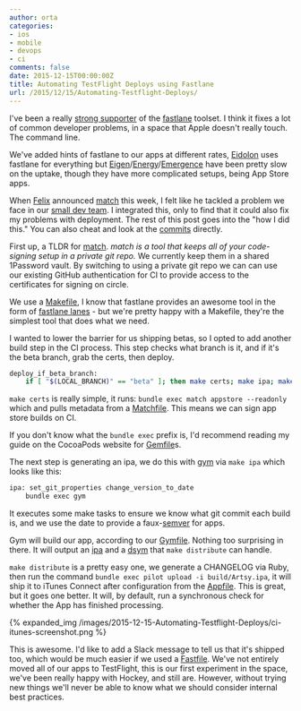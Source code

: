 ```yaml
---
author: orta
categories:
- ios
- mobile
- devops
- ci
comments: false
date: 2015-12-15T00:00:00Z
title: Automating TestFlight Deploys using Fastlane
url: /2015/12/15/Automating-Testflight-Deploys/
---
```


I've been a really [strong supporter](http://artsy.github.io/blog/2015/09/18/Cocoa-Architecture-Dependencies/) of the [fastlane](https://fastlane.tools) toolset. I think it fixes a lot of common developer problems, in a space that Apple doesn't really touch. The command line.

We've added hints of fastlane to our apps at different rates, [Eidolon](https://github.com/artsy/eidolon/) uses fastlane for everything but [Eigen](https://github.com/artsy/eigen/)/[Energy](https://github.com/artsy/energy)/[Emergence](https://github.com/artsy/emergence) have been pretty slow on the uptake, though they have more complicated setups, being App Store apps.

When [Felix](https://krausefx.com/) announced [match](https://krausefx.com/blog/introducing-match-a-new-approach-to-code-signing) this week, I felt like he tackled a problem we face in our [small dev team](http://artsy.net/job/mobile-engineer). I integrated this, only to find that it could also fix my problems with deployment. The rest of this post goes into the "how I did this." You can also cheat and look at the [commits](https://github.com/artsy/eigen/compare/d06270882aadec8f03927455a5229b53dd0a73c8...9eaf9082ebdcdf75f12ad2804260587e01526f2d) directly.

<!--more-->

First up, a TLDR for [match](https://github.com/fastlane/match). _match is a tool that keeps all of your code-signing setup in a private git repo._ We currently keep them in a shared 1Password vault. By switching to using a private git repo we can can use our existing GitHub authentication for CI to provide access to the certificates for signing on circle.

We use a [Makefile](https://github.com/artsy/eigen/blob/master/Makefile), I know that fastlane provides an awesome tool in the form of [fastlane lanes](https://github.com/fastlane/fastlane#features) - but we're pretty happy with a Makefile, they're the simplest tool that does what we need.

I wanted to lower the barrier for us shipping betas, so I opted to add another build step in the CI process. This step checks what branch is it, and if it's the beta branch, grab the certs, then deploy.

``` sh
deploy_if_beta_branch:
	if [ "$(LOCAL_BRANCH)" == "beta" ]; then make certs; make ipa; make distribute; fi
```

`make certs` is really simple, it runs: `bundle exec match appstore --readonly` which and pulls metadata from a [Matchfile](https://github.com/artsy/eigen/blob/9eaf9082ebdcdf75f12ad2804260587e01526f2d/fastlane/Matchfile). This means we can sign app store builds on CI.

If you don't know what the `bundle exec` prefix is, I'd recommend reading my guide on the CocoaPods website for [Gemfile](https://guides.cocoapods.org/using/a-gemfile.html)s.

The next step is generating an ipa, we do this with [gym](https://github.com/fastlane/gym) via `make ipa` which looks like this:

``` sh
ipa: set_git_properties change_version_to_date
	bundle exec gym
```

It executes some make tasks to ensure we know what git commit each build is, and we use the date to provide a faux-[semver](http://semver.org) for apps.

Gym will build our app, according to our [Gymfile](https://github.com/artsy/eigen/blob/9eaf9082ebdcdf75f12ad2804260587e01526f2d/fastlane/GymFile). Nothing too surprising in there. It will output an [ipa](http://apple.stackexchange.com/questions/26550/what-does-ipa-stand-for) and a [dsym](http://stackoverflow.com/questions/3656391/whats-the-dsym-and-how-to-use-it-ios-sdk) that `make distribute` can handle.

`make distribute` is a pretty easy one, we generate a CHANGELOG via Ruby, then run the command `bundle exec pilot upload -i build/Artsy.ipa`, it will ship it to iTunes Connect after configuration from the [Appfile](https://github.com/artsy/eigen/blob/9eaf9082ebdcdf75f12ad2804260587e01526f2d/fastlane/AppFile). This is great, but it goes one better. It will, by default, run a synchronous check for whether the App has finished processing.

{% expanded_img /images/2015-12-15-Automating-Testflight-Deploys/ci-itunes-screenshot.png %}

This is awesome. I'd like to add a Slack message to tell us that it's shipped too, which would be much easier if we used a [Fastfile](https://github.com/fastlane/fastlane/tree/master/docs#after_all-block). We've not entirely moved all of our apps to TestFlight, this is our first experiment in the space, we've been really happy with Hockey, and still are. However, without trying new things we'll never be able to know what we should consider internal best practices.
